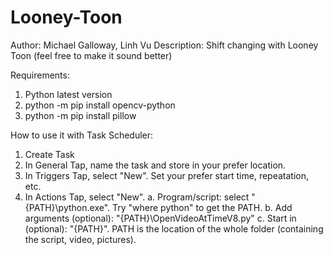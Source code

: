 # Looney-Toon
Author: Michael Galloway, Linh Vu
Description: Shift changing with Looney Toon (feel free to make it sound better)

Requirements:
1. Python latest version
2. python -m pip install opencv-python
3. python -m pip install pillow

How to use it with Task Scheduler:
1. Create Task
2. In General Tap, name the task and store in your prefer location.
3. In Triggers Tap, select "New". Set your prefer start time, repeatation, etc.
4. In Actions Tap, select "New".
a. Program/script: select "{PATH}\python.exe". Try "where python" to get the PATH.
b. Add arguments (optional): "{PATH}\OpenVideoAtTimeV8.py"
c. Start in (optional): "{PATH}". PATH is the location of the whole folder (containing the script, video, pictures).
